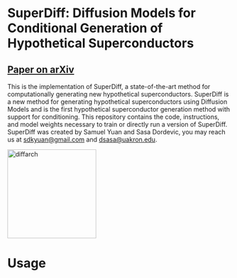 # SuperDiff: Diffusion Models for Conditional Generation of Hypothetical Superconductors

## [Paper on arXiv](https://arxiv.org/)

This is the implementation of SuperDiff, a state-of-the-art method for computationally generating new hypothetical superconductors. SuperDiff is a new method for generating hypothetical superconductors using Diffusion Models and is the first hypothetical superconductor generation method with support for conditioning. This repository contains the code, instructions, and model weights necessary to train or directly run a version of SuperDiff. SuperDiff was created by Samuel Yuan and Sasa Dordevic, you may reach us at [sdkyuan@gmail.com](mailto:sdkyuan@gmail.com) and [dsasa@uakron.edu](mailto:dsasa@uakron.edu).

<img src="[diffarch.jpg](https://github.com/sdkyuanpanda/SuperDiff/assets/49769610/79fdcf4a-8b3c-4ba8-8836-7e8d558b22a3)https://github.com/sdkyuanpanda/SuperDiff/assets/49769610/79fdcf4a-8b3c-4ba8-8836-7e8d558b22a3" alt="diffarch" width="200"/>


# Usage
